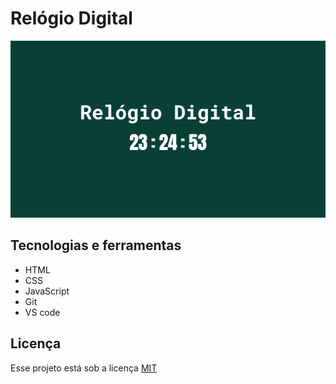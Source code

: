 # Relógio Digital

<img src="https://github.com/raifranalves/relogio-digital/blob/main/preview/preview.png?raw=true" alt="Relógio digital"/>

## Tecnologias e ferramentas
* HTML
* CSS
* JavaScript
* Git
* VS code

## Licença

<p>Esse projeto está sob a licença <a href="https://github.com/raifransantos/relogio-digital/blob/main/LICENSE" target="_blank">MIT</a></p>
